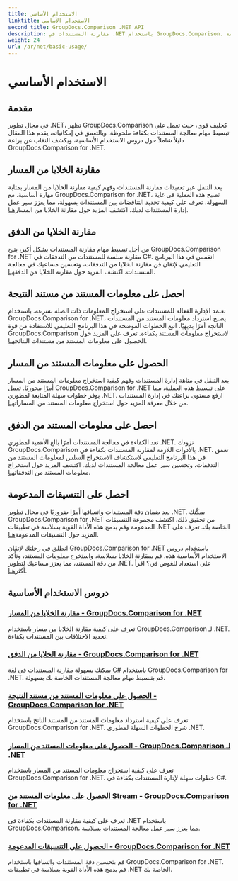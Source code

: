 ```yaml
---
title: الاستخدام الأساسي
linktitle: الاستخدام الأساسي
second_title: GroupDocs.Comparison .NET API
description: مقارنة المستندات في .NET باستخدام GroupDocs.Comparison. تعرف على دروس الاستخدام الأساسية التي تغطي مقارنة الخلايا واستخراج معلومات المستند والتنسيقات المدعومة.
weight: 24
url: /ar/net/basic-usage/
---
```


# الاستخدام الأساسي

## مقدمة

في مجال تطوير .NET، تظهر GroupDocs.Comparison كحليف قوي، حيث تعمل على تبسيط مهام معالجة المستندات بكفاءة ملحوظة. وبالتعمق في إمكانياته، يقدم هذا المقال دليلاً شاملاً حول دروس الاستخدام الأساسية، ويكشف النقاب عن براعة GroupDocs.Comparison for .NET.

## مقارنة الخلايا من المسار
 يعد التنقل عبر تعقيدات مقارنة المستندات وفهم كيفية مقارنة الخلايا من المسار بمثابة مهارة أساسية. مع GroupDocs.Comparison for .NET، تصبح هذه العملية في غاية السهولة. تعرف على كيفية تحديد التناقضات بين المستندات بسهولة، مما يعزز سير عمل إدارة المستندات لديك. اكتشف المزيد حول مقارنة الخلايا من المسار[هنا](./compare-cells-from-path/).

## مقارنة الخلايا من الدفق
من أجل تبسيط مهام مقارنة المستندات بشكل أكبر، يتيح GroupDocs.Comparison for .NET مقارنة سلسة للمستندات من التدفقات في C#. انغمس في هذا البرنامج التعليمي لإتقان فن مقارنة الخلايا من التدفقات، وتحسين مساعيك في معالجة المستندات. اكتشف المزيد حول مقارنة الخلايا من الدفق[هنا](./compare-cells-from-stream/).

## احصل على معلومات المستند من مستند النتيجة
 تعتمد الإدارة الفعالة للمستندات على استخراج المعلومات ذات الصلة بسرعة. باستخدام GroupDocs.Comparison for .NET، يصبح استرداد معلومات المستند من المستندات الناتجة أمرًا بديهيًا. اتبع الخطوات الموضحة في هذا البرنامج التعليمي للاستفادة من قوة GroupDocs.Comparison لاستخراج معلومات المستند بكفاءة. تعرف على المزيد حول الحصول على معلومات المستند من مستندات النتائج[هنا](./get-document-info-from-result-document/).

## الحصول على معلومات المستند من المسار
يعد التنقل في متاهة إدارة المستندات وفهم كيفية استخراج معلومات المستند من المسار أمرًا محوريًا. تعمل GroupDocs.Comparison for .NET على تبسيط هذه العملية، مما يوفر خطوات سهلة المتابعة لمطوري .NET. ارفع مستوى براعتك في إدارة المستندات من خلال معرفة المزيد حول استخراج معلومات المستند من المسارات[هنا](./get-document-info-from-path/).

## احصل على معلومات المستند من الدفق
 تعد الكفاءة في معالجة المستندات أمرًا بالغ الأهمية لمطوري .NET. تزودك GroupDocs.Comparison بالأدوات اللازمة لمقارنة المستندات بكفاءة في .NET. تعمق في هذا البرنامج التعليمي لاستكشاف الاستخراج السلس لمعلومات المستند من التدفقات، وتحسين سير عمل معالجة المستندات لديك. اكتشف المزيد حول استخراج معلومات المستند من التدفقات[هنا](./get-document-info-from-stream/).

## احصل على التنسيقات المدعومة
يعد ضمان دقة المستندات واتساقها أمرًا ضروريًا في مجال تطوير .NET. يمكّنك GroupDocs.Comparison for .NET من تحقيق ذلك. اكتشف مجموعة التنسيقات المدعومة وقم بدمج هذه الأداة القوية بسلاسة في تطبيقات .NET الخاصة بك. تعرف على المزيد حول التنسيقات المدعومة[هنا](./get-supported-formats/).

 انطلق في رحلتك لإتقان GroupDocs.Comparison for .NET باستخدام دروس الاستخدام الأساسية هذه. قم بمقارنة الخلايا بسلاسة، واستخرج معلومات المستند، وتأكد من دقة المستند، مما يعزز مساعيك لتطوير .NET. على استعداد للغوص في؟ اقرأ أكثر[هنا](https://tutorials.groupdocs.com/comparison/net).
## دروس الاستخدام الأساسية
### [مقارنة الخلايا من المسار - GroupDocs.Comparison for .NET](./compare-cells-from-path/)
تعرف على كيفية مقارنة الخلايا من مسار باستخدام GroupDocs.Comparison لـ .NET. تحديد الاختلافات بين المستندات بكفاءة.
### [مقارنة الخلايا من الدفق - GroupDocs.Comparison for .NET](./compare-cells-from-stream/)
يمكنك بسهولة مقارنة المستندات في لغة C# باستخدام GroupDocs.Comparison for .NET. قم بتبسيط مهام معالجة المستندات الخاصة بك بسهولة.
### [الحصول على معلومات المستند من مستند النتيجة - GroupDocs.Comparison for .NET](./get-document-info-from-result-document/)
تعرف على كيفية استرداد معلومات المستند من المستند الناتج باستخدام GroupDocs.Comparison for .NET. شرح الخطوات السهلة لمطوري .NET.
### [الحصول على معلومات المستند من المسار - GroupDocs.Comparison لـ .NET](./get-document-info-from-path/)
تعرف على كيفية استخراج معلومات المستند من المسار باستخدام GroupDocs.Comparison for .NET. خطوات سهلة لإدارة المستندات بكفاءة في C#.
### [الحصول على معلومات المستند من Stream - GroupDocs.Comparison for .NET](./get-document-info-from-stream/)
تعرف على كيفية مقارنة المستندات بكفاءة في .NET باستخدام GroupDocs.Comparison، مما يعزز سير عمل معالجة المستندات بسلاسة.
### [الحصول على التنسيقات المدعومة - GroupDocs.Comparison for .NET](./get-supported-formats/)
قم بتحسين دقة المستندات واتساقها باستخدام GroupDocs.Comparison for .NET. قم بدمج هذه الأداة القوية بسلاسة في تطبيقات .NET الخاصة بك.